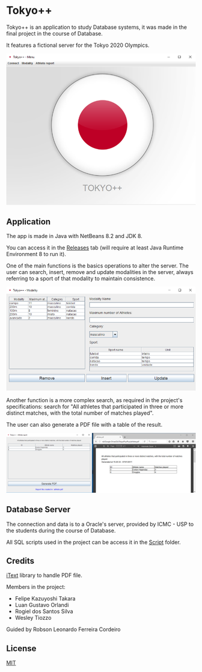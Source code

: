 # Tokyo++

Tokyo++ is an application to study Database systems, it was made in the final project in the course of Database.

It features a fictional server for the Tokyo 2020 Olympics.

![Screenshot 1](img/menu.png)

## Application

The app is made in Java with NetBeans 8.2 and JDK 8.

You can access it in the  [Releases](https://github.com/luanorlandi/TokyoPlusPlus/releases) tab (will require at least Java Runtime Environment 8 to run it).

One of the main functions is the basics operations to alter the server. The user can search, insert, remove and update modalities in the server, always referring to a sport of that modality to maintain consistence.

![Screenshot 2](img/modality.png)

Another function is a more complex search, as required in the project's specifications: search for "All athletes that participated in three or more distinct matches, with the total number of matches played".

The user can also generate a PDF file with a table of the result.

![Screenshot 2](img/pdfReport.png)

## Database Server

The connection and data is to a Oracle's server, provided by ICMC - USP to the students during the course of Database.

All SQL scripts used in the project can be access it in the [Script](script) folder.

## Credits

[iText](http://itextpdf.com/) library to handle PDF file.

Members in the project:
- Felipe Kazuyoshi Takara
- Luan Gustavo Orlandi
- Rogiel dos Santos Silva
- Wesley Tiozzo

Guided by Robson Leonardo Ferreira Cordeiro

## License

[MIT](LICENSE)